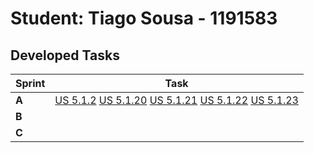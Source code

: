 # Student: Tiago Sousa - 1191583

## Developed Tasks

| Sprint | Task     |
|--------|--------------------|
| **A**  | [US 5.1.2](../../sprint%20A/US_5.1.2/readme.md) [US 5.1.20](../../sprint%20A/US_5.1.20/readme.md) [US 5.1.21](../../sprint%20A/US_5.1.21/readme.md) [US 5.1.22](../../sprint%20A/US_5.1.22/readme.md) [US 5.1.23](../../sprint%20A/US_5.1.23/readme.md) |
| **B**  |  |
| **C**  |  |
